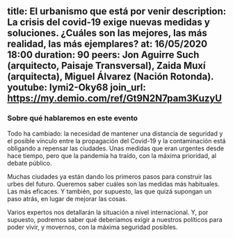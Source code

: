 title: El urbanismo que está por venir 
description: La crisis del covid-19 exige nuevas medidas y soluciones. ¿Cuáles son las mejores, las más realidad, las más ejemplares? 
at: 16/05/2020 18:00
duration: 90
peers: Jon Aguirre Such (arquitecto, Paisaje Transversal), Zaida Muxí (arquitecta), Miguel Álvarez (Nación Rotonda). 
youtube: Iymi2-Oky68
join_url: https://my.demio.com/ref/Gt9N2N7pam3KuzyU
----
### Sobre qué hablaremos en este evento

Todo ha cambiado: la necesidad de mantener una distancia de seguridad y el posible vínculo entre la propagación del Covid-19 y la contaminación está obligando a repensar las ciudades. Unas medidas que eran urgentes desde hace tiempo, pero que la pandemia ha traído, con la máxima prioridad, al debate público. 

Muchas ciudades ya están dando los primeros pasos para construir las urbes del futuro. Queremos saber cuáles son las medidas más habituales. Las más eficaces. Y también, por supuesto, las que quizá supongan un paso atrás, en lugar de mejorar las cosas. 

Varios expertos nos detallarán la situación a nivel internacional. Y, por supuesto, podremos saber qué deberíamos exigir a nuestros políticos para poder vivir, y movernos, con la máxima seguridad posibles. 

